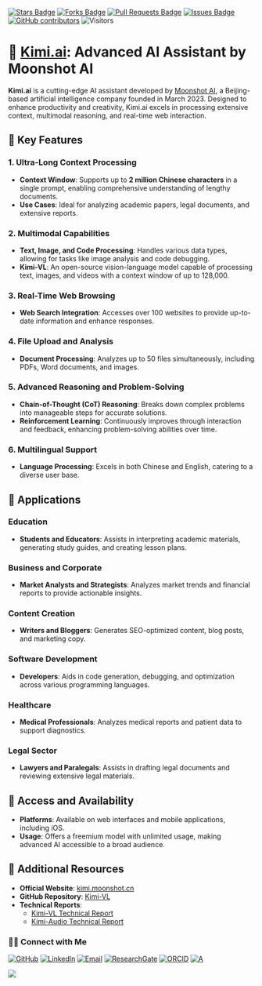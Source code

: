 <a href="https://github.com/drshahizan/short-course/stargazers"><img src="https://img.shields.io/github/stars/drshahizan/short-course" alt="Stars Badge"/></a>
<a href="https://github.com/drshahizan/short-course/network/members"><img src="https://img.shields.io/github/forks/drshahizan/short-course" alt="Forks Badge"/></a>
<a href="https://github.com/drshahizan/short-course/pulls"><img src="https://img.shields.io/github/issues-pr/drshahizan/short-course" alt="Pull Requests Badge"/></a>
<a href="https://github.com/drshahizan/short-course"><img src="https://img.shields.io/github/issues/drshahizan/short-course" alt="Issues Badge"/></a>
<a href="https://github.com/drshahizan/short-course/graphs/contributors"><img alt="GitHub contributors" src="https://img.shields.io/github/contributors/drshahizan/short-course?color=2b9348"></a>
![Visitors](https://api.visitorbadge.io/api/visitors?path=https%3A%2F%2Fgithub.com%2Fdrshahizan%2Fshort-course&labelColor=%23d9e3f0&countColor=%23697689&style=flat)

# 🤖 [Kimi.ai](https://kimi.ai/): Advanced AI Assistant by Moonshot AI

**Kimi.ai** is a cutting-edge AI assistant developed by [Moonshot AI](https://www.moonshot.cn/), a Beijing-based artificial intelligence company founded in March 2023. Designed to enhance productivity and creativity, Kimi.ai excels in processing extensive context, multimodal reasoning, and real-time web interaction.

## 🧠 Key Features

### 1. Ultra-Long Context Processing
- **Context Window**: Supports up to **2 million Chinese characters** in a single prompt, enabling comprehensive understanding of lengthy documents.
- **Use Cases**: Ideal for analyzing academic papers, legal documents, and extensive reports.

### 2. Multimodal Capabilities
- **Text, Image, and Code Processing**: Handles various data types, allowing for tasks like image analysis and code debugging.
- **Kimi-VL**: An open-source vision-language model capable of processing text, images, and videos with a context window of up to 128,000.

### 3. Real-Time Web Browsing
- **Web Search Integration**: Accesses over 100 websites to provide up-to-date information and enhance responses.
  
### 4. File Upload and Analysis
- **Document Processing**: Analyzes up to 50 files simultaneously, including PDFs, Word documents, and images.

### 5. Advanced Reasoning and Problem-Solving
- **Chain-of-Thought (CoT) Reasoning**: Breaks down complex problems into manageable steps for accurate solutions.
- **Reinforcement Learning**: Continuously improves through interaction and feedback, enhancing problem-solving abilities over time.

### 6. Multilingual Support
- **Language Processing**: Excels in both Chinese and English, catering to a diverse user base.

## 💼 Applications

### Education
- **Students and Educators**: Assists in interpreting academic materials, generating study guides, and creating lesson plans.

### Business and Corporate
- **Market Analysts and Strategists**: Analyzes market trends and financial reports to provide actionable insights.

### Content Creation
- **Writers and Bloggers**: Generates SEO-optimized content, blog posts, and marketing copy.

### Software Development
- **Developers**: Aids in code generation, debugging, and optimization across various programming languages.

### Healthcare
- **Medical Professionals**: Analyzes medical reports and patient data to support diagnostics.

### Legal Sector
- **Lawyers and Paralegals**: Assists in drafting legal documents and reviewing extensive legal materials.

## 📱 Access and Availability

- **Platforms**: Available on web interfaces and mobile applications, including iOS.
- **Usage**: Offers a freemium model with unlimited usage, making advanced AI accessible to a broad audience.

## 🔗 Additional Resources

- **Official Website**: [kimi.moonshot.cn](https://kimi.moonshot.cn/)
- **GitHub Repository**: [Kimi-VL](https://github.com/MoonshotAI/Kimi-VL)
- **Technical Reports**:
  - [Kimi-VL Technical Report](https://arxiv.org/abs/2504.07491)
  - [Kimi-Audio Technical Report](https://arxiv.org/abs/2504.18425)

### 🙌🏻 Connect with Me
<p align="left">
    <a href="https://github.com/drshahizan" target="_blank"><img alt="GitHub" src="https://img.shields.io/badge/-@drshahizan-181717?style=flat-square&logo=GitHub&logoColor=white"></a>
    <a href="https://www.linkedin.com/in/drshahizan" target="_blank"><img alt="LinkedIn" src="https://img.shields.io/badge/-drshahizan-blue?style=flat-square&logo=Linkedin&logoColor=white&link=https://www.linkedin.com/in/drshahizan/"></a>
    <a href="mailto:shahizan@utm.my" target="_blank"><img alt="Email" src="https://img.shields.io/badge/-shahizan@utm.my-c14438?style=flat-square&logo=Gmail&logoColor=white&link=mailto:shahizan@utm.my.com"></a>
    <a href="https://www.researchgate.net/profile/Mohd-Othman-28" target="_blank"><img alt="ResearchGate" src="https://img.shields.io/badge/-ResearchGate-00CCBB?style=flat-square&logo=ResearchGate&logoColor=white"></a>
    <a href="https://orcid.org/0000-0003-4261-1873" target="_blank"><img alt="ORCID" src="https://img.shields.io/badge/-ORCID-A6CE39?style=flat-square&logo=ORCID&logoColor=white"></a> 
 <a href="https://visitorbadge.io/status?path=https%3A%2F%2Fgithub.com%2Fdrshahizan" target="_blank"><img alt="A" src="https://api.visitorbadge.io/api/visitors?path=https%3A%2F%2Fgithub.com%2Fdrshahizan&labelColor=%23697689&countColor=%23555555&style=plastic"></a>
 
![](https://hit.yhype.me/github/profile?user_id=81284918)
</p>


